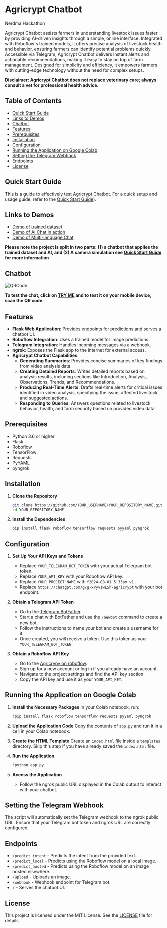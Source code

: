 
# Agricrypt Chatbot
Nerdma Hackathon 

Agricrypt Chatbot assists farmers in understanding livestock issues faster by providing AI-driven insights through a simple, online interface. Integrated with Roboflow's trained models, it offers precise analysis of livestock health and behavior, ensuring farmers can identify potential problems quickly. Accessible via Telegram, Agricrypt Chatbot delivers instant alerts and actionable recommendations, making it easy to stay on top of farm management. Designed for simplicity and efficiency, it empowers farmers with cutting-edge technology without the need for complex setups.

**Disclaimer: Agricrypt Chatbot does not replace veterinary care; always consult a vet for professional health advice.**

## Table of Contents
- [Quick Start Guide](https://github.com/Keeks2300/AgriCrypt_Nerdma/blob/main/Quick%20Start%20Guide.md)
- [Links to Demos](#links-to-demos)
- [Chatbot](#chatbot)
- [Features](#features)
- [Prerequisites](#prerequisites)
- [Installation](#installation)
- [Configuration](#configuration)
- [Running the Application on Google Colab](#running-the-application-on-google-colab)
- [Setting the Telegram Webhook](#setting-the-telegram-webhook)
- [Endpoints](#endpoints)
- [License](#license)

## Quick Start Guide

This is a guide to effectively test Agricrypt Chatbot. For a quick setup and usage guide, refer to the [Quick Start Guide](https://github.com/Keeks2300/AgriCrypt_Nerdma/blob/main/Quick%20Start%20Guide.md)).

## Links to Demos 
- [Demo of trained dataset](https://drive.google.com/file/d/1RPXrhBWUlfLmpZlhXYaB4ZVHMyudQ7Z2/view?usp=sharing)
- [Demo of AI Chat in action](https://drive.google.com/file/d/1NFIEPhK8vmRtLdhW1DvNEW5OXX7bOXSx/view?usp=sharing)
- [Demo of Multi-language Chat](https://drive.google.com/file/d/1rQa9OQEfUvS9IOZyzXkdjMn6-qPpEb3r/view?usp=sharing)

**Please note the project is split in two parts: (1) a chatbot that applies the trained dataset and AI, and (2) A camera simulation see [Quick Start Guide](#quick-start-guide) for more information**

## Chatbot

![QRCode](https://github.com/user-attachments/assets/bacff3ea-de7f-46b6-b82a-77d10c802977)

**To test the chat, click on [TRY ME](https://www.agenthost.ai/chat/agricrypt) and to test it on your mobile device, scan the QR code.**

## Features

- **Flask Web Application**: Provides endpoints for predictions and serves a chatbot UI.
- **Roboflow Integration**: Uses a trained model for image predictions.
- **Telegram Integration**: Handles incoming messages via a webhook.
- **ngrok**: Exposes the Flask app to the internet for external access.
- **Agricrypt Chatbot Capabilities**:
  - **Generating Summaries**: Provides concise summaries of key findings from video analysis data.
  - **Creating Detailed Reports**: Writes detailed reports based on analysis results, including sections like Introduction, Analysis, Observations, Trends, and Recommendations.
  - **Producing Real-Time Alerts**: Drafts real-time alerts for critical issues identified in video analysis, specifying the issue, affected livestock, and suggested actions.
  - **Responding to Queries**: Answers questions related to livestock behavior, health, and farm security based on provided video data.

## Prerequisites

- Python 3.6 or higher
- Flask
- Roboflow
- TensorFlow
- Requests
- PyYAML
- pyngrok

## Installation

1. **Clone the Repository**
    ```bash
    git clone https://github.com/YOUR_USERNAME/YOUR_REPOSITORY_NAME.git
    cd YOUR_REPOSITORY_NAME
    ```

2. **Install the Dependencies**
    ```bash
    pip install flask roboflow tensorflow requests pyyaml pyngrok
    ```

## Configuration

1. **Set Up Your API Keys and Tokens**

    - Replace `YOUR_TELEGRAM_BOT_TOKEN` with your actual Telegram bot token.
    - Replace `YOUR_API_KEY` with your Roboflow API key.
    - Replace `YOUR_PROJECT_NAME` with `Y2024-08-01 5:33pm v1` .
    - Replace `https://chatgpt.com/g/g-xPyvswL5h-agricrypt` with your bot endpoint.

2. **Obtain a Telegram API Token**
    - Go to the [Telegram BotFather](https://telegram.me/botfather).
    - Start a chat with BotFather and use the `/newbot` command to create a new bot.
    - Follow the instructions to name your bot and create a username for it.
    - Once created, you will receive a token. Use this token as your `YOUR_TELEGRAM_BOT_TOKEN`.

3. **Obtain a Roboflow API Key**
    - Go to the [Agricrypy on roboflow](https://app.roboflow.com/agricrypt/agricrypt/1).
    - Sign up for a new account or log in if you already have an account.
    - Navigate to the project settings and find the API key section.
    - Copy the API key and use it as your `YOUR_API_KEY`.

## Running the Application on Google Colab

1. **Install the Necessary Packages**
    In your Colab notebook, run:
    ```python
    !pip install flask roboflow tensorflow requests pyyaml pyngrok
    ```

2. **Upload the Application Code**
    Copy the contents of `app.py` and run it in a cell in your Colab notebook.

3. **Create the HTML Template**
    Create an `index.html` file inside a `templates` directory. Skip this step if you have already saved the `index.html` file.

4. **Run the Application**
    ```python
    !python app.py
    ```

5. **Access the Application**
    - Follow the ngrok public URL displayed in the Colab output to interact with your chatbot.

## Setting the Telegram Webhook

The script will automatically set the Telegram webhook to the ngrok public URL. Ensure that your Telegram bot token and ngrok URL are correctly configured.

## Endpoints

- `/predict_intent` - Predicts the intent from the provided text.
- `/predict_local` - Predicts using the Roboflow model on a local image.
- `/predict_hosted` - Predicts using the Roboflow model on an image hosted elsewhere.
- `/upload` - Uploads an image.
- `/webhook` - Webhook endpoint for Telegram bot.
- `/` - Serves the chatbot UI.


## License

This project is licensed under the MIT License. See the [LICENSE](LICENSE) file for details.


